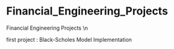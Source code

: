# Financial_Engineering_Projects
Financial Engineering Projects \n

first project : Black-Scholes Model Implementation

